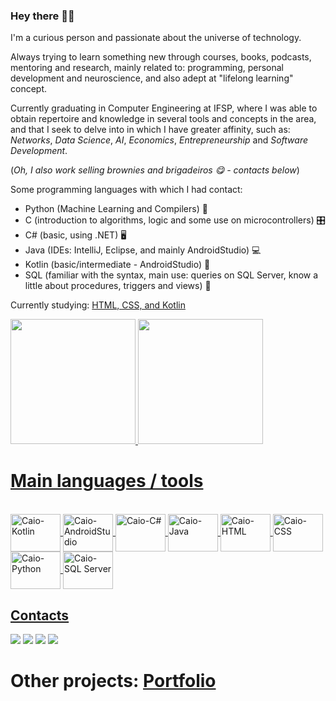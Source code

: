 ### Hey there 🤙🏽 

I'm a curious person and passionate about the universe of technology. 

Always trying to learn something new through courses, books, podcasts, mentoring and research, mainly related to: programming, personal development and neuroscience, and also adept at "lifelong learning" concept.

Currently graduating in Computer Engineering at IFSP, where I was able to obtain repertoire and knowledge in several tools and concepts in the area, and that I seek to delve into in which I have greater affinity, such as: *Networks*, *Data Science*, *AI*, *Economics*, *Entrepreneurship* and *Software Development*.

(*Oh, I also work selling brownies and brigadeiros 😋 - contacts below*)

Some programming languages with which I had contact:

- Python (Machine Learning and Compilers) 🧠
- C (introduction to algorithms, logic and some use on microcontrollers) 🎛
- C# (basic, using .NET) 🖥
- Java (IDEs: IntelliJ, Eclipse, and mainly AndroidStudio) 💻
- Kotlin (basic/intermediate - AndroidStudio) 📱
- SQL (familiar with the syntax, main use: queries on SQL Server, know a little about procedures, triggers and views) 🏦

Currently studying: <a href="https://www.alura.com.br/">HTML, CSS, and Kotlin


<div>
  <a href="https://github.com/KyleMSJ">
  <img height="200em" src=https://github-readme-stats-sigma-five.vercel.app/api?username=KyleMSJ&theme=transparent&show_icons=true> 
  <img height="200em" src=https://github-readme-stats-sigma-five.vercel.app/api/top-langs/?username=KyleMSJ&size_weight=0.5&count_weight=0.5&theme=transparent>
</div>

# Main languages / tools
<div style="display: inline_block"><br>
  <img align="center" alt="Caio-Kotlin" height="60" width="80" src="https://cdn.jsdelivr.net/gh/devicons/devicon/icons/kotlin/kotlin-original.svg">
  <img align="center" alt="Caio-AndroidStudio" height="60" width="80" src="https://cdn.jsdelivr.net/gh/devicons/devicon/icons/androidstudio/androidstudio-original.svg">
  <img align="center" alt="Caio-C#" height="60" width="80" src="https://cdn.jsdelivr.net/gh/devicons/devicon/icons/csharp/csharp-original.svg">
  <img align="center" alt="Caio-Java" height="60" width="80" src="https://cdn.jsdelivr.net/gh/devicons/devicon/icons/java/java-original.svg">
  <img align="center" alt="Caio-HTML" height="60" width="80" src="https://cdn.jsdelivr.net/gh/devicons/devicon/icons/html5/html5-original.svg">
  <img align="center" alt="Caio-CSS" height="60" width="80" src="https://cdn.jsdelivr.net/gh/devicons/devicon/icons/css3/css3-original.svg">
  <img align="center" alt="Caio-Python" height="60" width="80" src="https://cdn.jsdelivr.net/gh/devicons/devicon/icons/python/python-original.svg">
  <img align="center" alt="Caio-SQL Server" height="60" width="80" src="https://cdn.jsdelivr.net/gh/devicons/devicon/icons/microsoftsqlserver/microsoftsqlserver-plain.svg">
</div>
 
 ## Contacts
 <div>
    <a href="https://wa.me/message/2MOMDUTSIH5LE1"><img src="https://img.shields.io/badge/WhatsApp-25D366?style=for-the-badge&logo=whatsapp&logoColor=white"></a>
    <a href="https://www.instagram.com/brigadeirosfiestagourmet/" target="_blank"><img src="https://img.shields.io/badge/Instagram-E4405F?style=for-the-badge&logo=instagram&logoColor=white"></a>
    <a href="mailto:caiomarcelosj3@gmail.com target="_blank"" target="_blank"><img src="https://img.shields.io/badge/Gmail-D14836?style=for-the-badge&logo=gmail&logoColor=white"></a>
    <a href="https://www.linkedin.com/in/caio-marcelo-da-silva-de-jesus/ target="_blank"" target="_blank"><img src="https://img.shields.io/badge/LinkedIn-0077B5?style=for-the-badge&logo=linkedin&logoColor=white"></a>
 </div>
  
  # Other projects: [Portfolio](https://kylemsj.github.io/Portfolio/)
